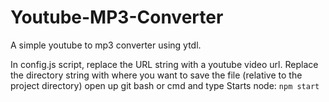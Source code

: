 # Youtube-MP3-Converter
A simple youtube to mp3 converter using ytdl.

In config.js script, replace the URL string with a youtube video url. 
Replace the directory string with where you want to save the file (relative to the project directory) 
open up git bash or cmd and type
Starts node: ```npm start```
